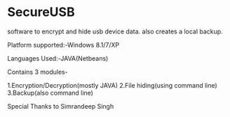# SecureUSB
software to encrypt and hide usb device data. also creates a local backup.

Platform supported:-Windows 8.1/7/XP

Languages Used:-JAVA(Netbeans)

Contains 3 modules-

1.Encryption/Decryption(mostly JAVA)
2.File hiding(using command line)
3.Backup(also command line)

Special Thanks to Simrandeep Singh
